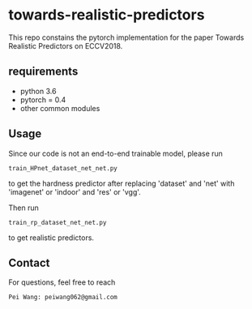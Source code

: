 # towards-realistic-predictors

This repo constains the pytorch implementation for the paper Towards Realistic Predictors on ECCV2018.

## requirements

* python 3.6
* pytorch = 0.4
* other common modules

## Usage

Since our code is not an end-to-end trainable model, please run 
```
train_HPnet_dataset_net_net.py
```
to get the hardness predictor after replacing 'dataset' and 'net' with 'imagenet' or 'indoor' and 'res' or 'vgg'.

Then run 
```
train_rp_dataset_net_net.py
```
to get realistic predictors.

## Contact

For questions, feel free to reach
```
Pei Wang: peiwang062@gmail.com
```
